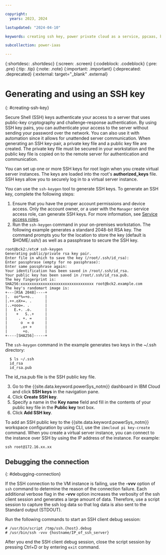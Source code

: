 ```yaml
---

copyright:
  years: 2023, 2024

lastupdated: "2024-04-10"

keywords: creating ssh key, power private cloud as a service, ppcaas, before you begin, terminology, video, how-to

subcollection: power-iaas

---
```


{:shortdesc: .shortdesc}
{:screen: .screen}
{:codeblock: .codeblock}
{:pre: .pre}
{:tip: .tip}
{:note: .note}
{:important: .important}
{:deprecated: .deprecated}
{:external: target="_blank" .external}

# Generating and using an SSH key
{: #creating-ssh-key}

Secure Shell (SSH) keys authenticate your access to a server that uses public-key cryptography and challenge-response authentication. By using SSH key pairs, you can authenticate your access to the server without sending your password over the network. You can also use it with automation since it allows for unattended server communication. When generating an SSH key-pair, a private key file and a public key file are created. The private key file must be secured in your workstation and the public key file is copied on to the remote server for authentication and communication.

You can set up one or more SSH keys for root login when you create virtual server instances. The keys are loaded into the root's **authorized_keys** file. SSH keys allow you to securely log in to a virtual server instance.

You can use the `ssh-keygen` tool to generate SSH keys. To generate an SSH key, complete the following steps:

1. Ensure that you have the proper account permissions and device access. Only the account owner, or a user with the `Manager` service access role, can generate SSH keys. For more information, see [Service access roles](/docs/power-iaas?topic=power-iaas-managing-resources-and-users#service-access-roles).
2. Run the `ssh-keygen` command in your on-premises workstation. The following example generates a standard 2048-bit RSA key. The command prompts you for the location to store the key (default is $HOME/.ssh/) as well as a passphrase to secure the SSH key.

  ```text
  root@bck2:/etc# ssh-keygen 
  Generating public/private rsa key pair.
  Enter file in which to save the key (/root/.ssh/id_rsa):
  Enter passphrase (empty for no passphrase):
  Enter same passphrase again:
  Your identification has been saved in /root/.ssh/id_rsa.
  Your public key has been saved in /root/.ssh/id_rsa.pub.
  The key fingerprint is:
  SHA256:xxxxxxxxxxxxxxxxxxxxxxxxxxxxxxxxx root@bck2.example.com
  The key's randomart image is:
  +---[RSA 2048]----+
  |.  oo*%=+o..     |
  |.++.oX+=. .      |
  |..+ooo=. .       |
  |   E.+. .o.      |
  |    +   S..+     |
  |     . +. =      |
  |      o  = o     |
  |      .o+ +      |
  |       +o.       |
  +----[SHA256]-----+
```
The `ssh-keygen` command in the example generates two keys in the ~/.ssh directory:

```text
  $ ls ~/.ssh
  id_rsa
  id_rsa.pub
```
The id_rsa.pub file is the SSH public key file.

3. Go to the {{site.data.keyword.powerSys_notm}} dashboard in IBM Cloud and click **SSH keys** in the navigation pane.
4. Click **Create SSH key**.
5. Specify a name in the **Key name** field and fill in the contents of your public key file in the **Public key** text box.
6. Click **Add SSH key**.

To add an SSH public key to the {{site.data.keyword.powerSys_notm}} workspace configuration by using CLI, use the `ibmcloud pi key-create` command. 
When you create a virtual server instance, you can connect to the instance over SSH by using the IP address of the instance. For example: 

```text
ssh root@172.16.xx.xx
```

## Debugging the connection
{: #debugging-connection}

If the SSH connection to the VM instance is failing, use the **-vvv** option of `ssh` command to determine the reason of the connection failure. Each additional verbose flag in the **-vvv** option increases the verbosity of the ssh client session and generates a large amount of data. Therefore, use a script session to capture the ssh log data so that log data is also sent to the Standard output (STDOUT).

Run the following commands to start an SSH client debug session:

```text
# /usr/bin/script /tmp/ssh.{host}.debug
# /usr/bin/ssh -vvv {hostname/IP_of_ssh_server}
```

After you end the SSH client debug session, close the script session by pressing Ctrl+D or by entering `exit` command.
